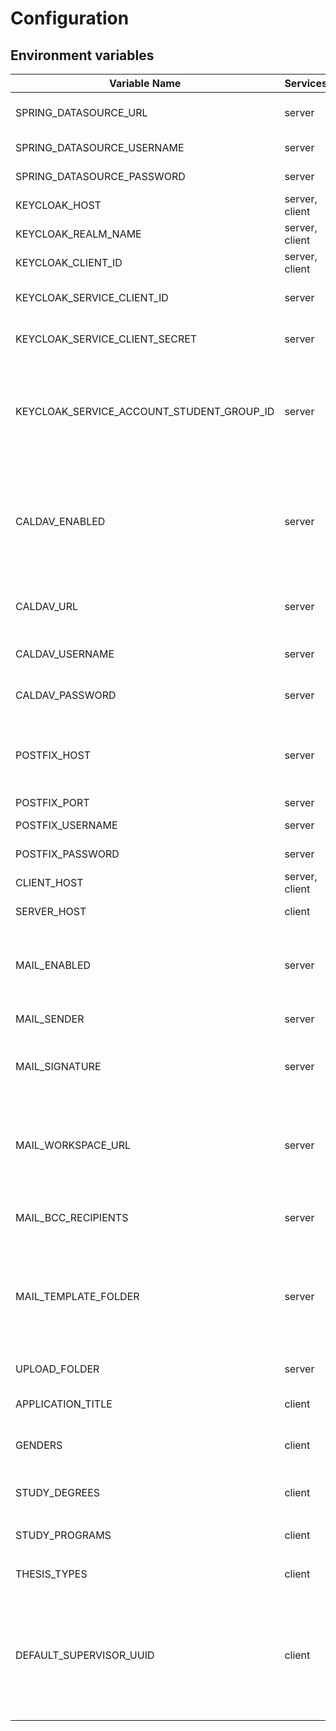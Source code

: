 # Configuration

## Environment variables

| Variable Name                             | Services       | Default Value                                                                                                                                                                                         | Description                                                                                               |
|-------------------------------------------|----------------|-------------------------------------------------------------------------------------------------------------------------------------------------------------------------------------------------------|-----------------------------------------------------------------------------------------------------------|
| SPRING_DATASOURCE_URL                     | server         | jdbc:postgresql://localhost:5432/thesis-track                                                                                                                                                         | Postgres connection url                                                                                   |
| SPRING_DATASOURCE_USERNAME                | server         | thesis-track-postgres                                                                                                                                                                                 | Postgres username                                                                                         |
| SPRING_DATASOURCE_PASSWORD                | server         | thesis-track-postgres                                                                                                                                                                                 | Postgres password                                                                                         |
| KEYCLOAK_HOST                             | server, client | http://localhost:8081                                                                                                                                                                                 | Keycloak hostname                                                                                         |
| KEYCLOAK_REALM_NAME                       | server, client | thesis-track                                                                                                                                                                                          | Keycloak realm name                                                                                       |
| KEYCLOAK_CLIENT_ID                        | server, client | thesis-track-app                                                                                                                                                                                      | Keycloak client id                                                                                        |
| KEYCLOAK_SERVICE_CLIENT_ID                | server         |                                                                                                                                                                                                       | Keycloak service client id                                                                                |
| KEYCLOAK_SERVICE_CLIENT_SECRET            | server         |                                                                                                                                                                                                       | Keycloak service client secret                                                                            |
| KEYCLOAK_SERVICE_ACCOUNT_STUDENT_GROUP_ID | server         |                                                                                                                                                                                                       | Keycloak group name that should be assigned when a student starts writing a thesis                        |
| CALDAV_ENABLED                            | server         | false                                                                                                                                                                                                 | Enable calendar integration. If enabled scheduled presentations will be added to the calendar             |
| CALDAV_URL                                | server         |                                                                                                                                                                                                       | CalDav URL where the events should be added                                                               |
| CALDAV_USERNAME                           | server         |                                                                                                                                                                                                       | CalDav username for authentication                                                                        |
| CALDAV_PASSWORD                           | server         |                                                                                                                                                                                                       | CalDav password for authentication                                                                        |
| POSTFIX_HOST                              | server         | localhost                                                                                                                                                                                             | Postfix host to send emails. Only required if emails are enabled.                                         |
| POSTFIX_PORT                              | server         | 25                                                                                                                                                                                                    | Postfix port                                                                                              |
| POSTFIX_USERNAME                          | server         |                                                                                                                                                                                                       | Postfix username                                                                                          |
| POSTFIX_PASSWORD                          | server         |                                                                                                                                                                                                       | Postfix password                                                                                          |
| CLIENT_HOST                               | server, client | http://localhost:3000                                                                                                                                                                                 | Hosting url of client                                                                                     |
| SERVER_HOST                               | client         | http://localhost:8080                                                                                                                                                                                 | Hosting url of server                                                                                     |
| MAIL_ENABLED                              | server         | false                                                                                                                                                                                                 | If set to true, the application will try to send emails via Postfix                                       |
| MAIL_SENDER                               | server         | test@ios.ase.cit.tum.de                                                                                                                                                                               | Sender email address                                                                                      |
| MAIL_SIGNATURE                            | server         |                                                                                                                                                                                                       | Signature of the chair's supervisor / of the chair in general                                             |
| MAIL_WORKSPACE_URL                        | server         | https://slack.com                                                                                                                                                                                     | URL to the workspace where students can connect with advisors and supervisors                             |
| MAIL_BCC_RECIPIENTS                       | server         |                                                                                                                                                                                                       | Default BCC recipients for important emails                                                               |
| MAIL_TEMPLATE_FOLDER                      | server         | /default-mail-templates                                                                                                                                                                               | Folder where mail templates are stored. If not set, it will use the default emails of the repository      |
| UPLOAD_FOLDER                             | server         | uploads                                                                                                                                                                                               | Folder where uploaded files will be stored                                                                |
| APPLICATION_TITLE                         | client         | Thesis Track                                                                                                                                                                                          | HTML title of the client                                                                                  |
| GENDERS                                   | client         | `{"MALE":"Male","FEMALE":"Female","OTHER":"Other","PREFER_NOT_TO_SAY":"Prefer not to say"}`                                                                                                           | Available genders that a user can configure                                                               |
| STUDY_DEGREES                             | client         | `{"BACHELOR":"Bachelor","MASTER":"Master"}`                                                                                                                                                           | Available study degrees                                                                                   |
| STUDY_PROGRAMS                            | client         | `{"COMPUTER_SCIENCE":"Computer Science","INFORMATION_SYSTEMS":"Information Systems","GAMES_ENGINEERING":"Games Engineering","MANAGEMENT_AND_TECHNOLOGY":"Management and Technology","OTHER":"Other"}` | Available study programs                                                                                  |
| THESIS_TYPES                              | client         | `{"BACHELOR":"Bachelor Thesis","MASTER":"Master Thesis","INTERDISCIPLINARY_PROJECT":"Interdisciplinary Project","GUIDED_RESEARCH":"Guided Research"}`                                                 | Available thesis types                                                                                    |
| DEFAULT_SUPERVISOR_UUID                   | client         |                                                                                                                                                                                                       | The user UUID from the database if a default supervisor should be selected when creating topics or theses |